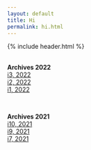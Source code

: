 ```yaml
---
layout: default
title: Hi
permalink: hi.html
---
```

{% include header.html %}
<br> <br>

**Archives 2022**\
[i3, 2022](/i3)\
[i2, 2022](/i2)\
[i1, 2022](/i1)

<br>

**Archives 2021**\
[i10, 2021](/i10)\
[i9, 2021](/i9)\
[i7, 2021](/i7)

